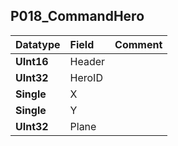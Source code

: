 ## P018\_CommandHero ##
| **Datatype** | **Field** | **Comment** |
|:-------------|:----------|:------------|
| **UInt16** | Header |  |
| **UInt32** | HeroID |  |
| **Single** | X |  |
| **Single** | Y |  |
| **UInt32** | Plane |  |